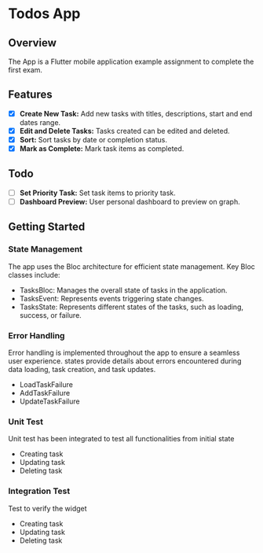 
# Todos App

## Overview

The App is a Flutter mobile application example assignment to complete the first exam.

## Features

- [x] **Create New Task:** Add new tasks with titles, descriptions, start and end dates range.
- [x] **Edit and Delete Tasks:** Tasks created can be edited and deleted.
- [x] **Sort:** Sort tasks by date or completion status.
- [x] **Mark as Complete:** Mark task items as completed.
## Todo
- [ ] **Set Priority Task:** Set task items to priority task.
- [ ] **Dashboard Preview:** User personal dashboard to preview on graph.

## Getting Started

### State Management
The app uses the Bloc architecture for efficient state management. Key Bloc classes include:

- TasksBloc: Manages the overall state of tasks in the application.
- TasksEvent: Represents events triggering state changes.
- TasksState: Represents different states of the tasks, such as loading, success, or failure.

### Error Handling
Error handling is implemented throughout the app to ensure a seamless user experience. states provide details about errors encountered during data loading, task creation, and task updates.

 - LoadTaskFailure
 - AddTaskFailure
 - UpdateTaskFailure


### Unit Test
Unit test has been integrated to test all functionalities from initial state
 - Creating task
 - Updating task
 - Deleting task


### Integration Test
Test to verify the widget
 - Creating task
 - Updating task
 - Deleting task
